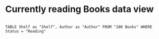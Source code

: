




# Currently reading Books data view



```dataview

TABLE Shelf as "Shelf", Author as "Author" FROM "100 Books" WHERE Status = "Reading"

```